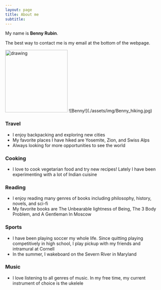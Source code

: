 ```yaml
---
layout: page
title: About me
subtitle: 
---
```



My name is **Benny Rubin**. 

The best way to contact me is my email at the bottom of the webpage. 


<img src="./assets/img/Benny_hiking.jpg" alt="drawing" width="200"/>
![Benny!](./assets/img/Benny_hiking.jpg)



### Travel
- I enjoy backpacking and exploring new cities
- My favorite places I have hiked are Yosemite, Zion, and Swiss Alps
- Always looking for more opportunities to see the world

### Cooking
- I love to cook vegetarian food and try new recipes! Lately I have been experimenting with a lot of Indian cuisine

### Reading
- I enjoy reading many genres of books including philosophy, history, novels, and sci-fi
- My favorite books are The Unbearable lightness of Being, The 3 Body Problem, and A Gentleman In Moscow

### Sports
- I have been playing soccer my whole life. Since quitting playing competitively in high school, I play pickup with my friends and intramural at Cornell 
- In the summer, I wakeboard on the Severn River in Maryland

### Music
- I love listening to all genres of music. In my free time, my current instrument of choice is the ukelele 

